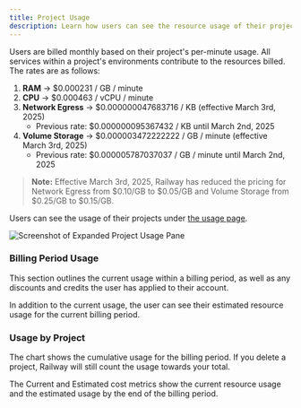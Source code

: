 ```yaml
---
title: Project Usage
description: Learn how users can see the resource usage of their projects.
---
```


Users are billed monthly based on their project's per-minute usage. All services within a project's environments contribute to the resources billed. The rates are as follows:

1. **RAM** → $0.000231 / GB / minute
2. **CPU** → $0.000463 / vCPU / minute
3. **Network Egress** → $0.000000047683716 / KB (effective March 3rd, 2025)
   - Previous rate: $0.000000095367432 / KB until March 2nd, 2025
4. **Volume Storage** → $0.000003472222222 / GB / minute (effective March 3rd, 2025)
   - Previous rate: $0.000005787037037 / GB / minute until March 2nd, 2025

> **Note:** Effective March 3rd, 2025, Railway has reduced the pricing for Network Egress from $0.10/GB to $0.05/GB and Volume Storage from $0.25/GB to $0.15/GB.

Users can see the usage of their projects under <a href="https://railway.com/account/usage" target="_blank">the usage page</a>.

<Image src="https://res.cloudinary.com/railway/image/upload/v1631917786/docs/project-usage_gd43fq.png"
alt="Screenshot of Expanded Project Usage Pane"
layout="intrinsic"
width={491} height={286} quality={80} />

### Billing Period Usage

This section outlines the current usage within a billing period, as well as any discounts and credits the user has applied to their account.

In addition to the current usage, the user can see their estimated resource usage for the current billing period.

### Usage by Project

The chart shows the cumulative usage for the billing period. If you delete a project, Railway will still count the usage towards your total.

The Current and Estimated cost metrics show the current resource usage and the estimated usage by the end of the billing period.
